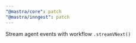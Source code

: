 ```yaml
---
"@mastra/core": patch
"@mastra/inngest": patch
---
```


Stream agent events with workflow `.streamVNext()`

